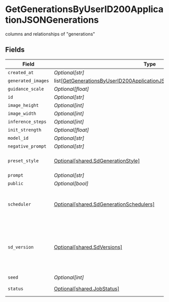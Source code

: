 # GetGenerationsByUserID200ApplicationJSONGenerations

columns and relationships of "generations"


## Fields

| Field                                                                                                                                                                     | Type                                                                                                                                                                      | Required                                                                                                                                                                  | Description                                                                                                                                                               |
| ------------------------------------------------------------------------------------------------------------------------------------------------------------------------- | ------------------------------------------------------------------------------------------------------------------------------------------------------------------------- | ------------------------------------------------------------------------------------------------------------------------------------------------------------------------- | ------------------------------------------------------------------------------------------------------------------------------------------------------------------------- |
| `created_at`                                                                                                                                                              | *Optional[str]*                                                                                                                                                           | :heavy_minus_sign:                                                                                                                                                        | N/A                                                                                                                                                                       |
| `generated_images`                                                                                                                                                        | list[[GetGenerationsByUserID200ApplicationJSONGenerationsGeneratedImages](../../models/operations/getgenerationsbyuserid200applicationjsongenerationsgeneratedimages.md)] | :heavy_minus_sign:                                                                                                                                                        | N/A                                                                                                                                                                       |
| `guidance_scale`                                                                                                                                                          | *Optional[float]*                                                                                                                                                         | :heavy_minus_sign:                                                                                                                                                        | N/A                                                                                                                                                                       |
| `id`                                                                                                                                                                      | *Optional[str]*                                                                                                                                                           | :heavy_minus_sign:                                                                                                                                                        | N/A                                                                                                                                                                       |
| `image_height`                                                                                                                                                            | *Optional[int]*                                                                                                                                                           | :heavy_minus_sign:                                                                                                                                                        | N/A                                                                                                                                                                       |
| `image_width`                                                                                                                                                             | *Optional[int]*                                                                                                                                                           | :heavy_minus_sign:                                                                                                                                                        | N/A                                                                                                                                                                       |
| `inference_steps`                                                                                                                                                         | *Optional[int]*                                                                                                                                                           | :heavy_minus_sign:                                                                                                                                                        | N/A                                                                                                                                                                       |
| `init_strength`                                                                                                                                                           | *Optional[float]*                                                                                                                                                         | :heavy_minus_sign:                                                                                                                                                        | N/A                                                                                                                                                                       |
| `model_id`                                                                                                                                                                | *Optional[str]*                                                                                                                                                           | :heavy_minus_sign:                                                                                                                                                        | N/A                                                                                                                                                                       |
| `negative_prompt`                                                                                                                                                         | *Optional[str]*                                                                                                                                                           | :heavy_minus_sign:                                                                                                                                                        | N/A                                                                                                                                                                       |
| `preset_style`                                                                                                                                                            | [Optional[shared.SdGenerationStyle]](../../models/shared/sdgenerationstyle.md)                                                                                            | :heavy_minus_sign:                                                                                                                                                        | The style to generate images with.                                                                                                                                        |
| `prompt`                                                                                                                                                                  | *Optional[str]*                                                                                                                                                           | :heavy_minus_sign:                                                                                                                                                        | N/A                                                                                                                                                                       |
| `public`                                                                                                                                                                  | *Optional[bool]*                                                                                                                                                          | :heavy_minus_sign:                                                                                                                                                        | N/A                                                                                                                                                                       |
| `scheduler`                                                                                                                                                               | [Optional[shared.SdGenerationSchedulers]](../../models/shared/sdgenerationschedulers.md)                                                                                  | :heavy_minus_sign:                                                                                                                                                        | The scheduler to generate images with. Defaults to EULER_DISCRETE if not specified.                                                                                       |
| `sd_version`                                                                                                                                                              | [Optional[shared.SdVersions]](../../models/shared/sdversions.md)                                                                                                          | :heavy_minus_sign:                                                                                                                                                        | The base version of stable diffusion to use if not using a custom model. v1_5 is 1.5, v2 is 2.1, if not specified it will default to v1_5.                                |
| `seed`                                                                                                                                                                    | *Optional[int]*                                                                                                                                                           | :heavy_minus_sign:                                                                                                                                                        | N/A                                                                                                                                                                       |
| `status`                                                                                                                                                                  | [Optional[shared.JobStatus]](../../models/shared/jobstatus.md)                                                                                                            | :heavy_minus_sign:                                                                                                                                                        | The status of the current task.                                                                                                                                           |